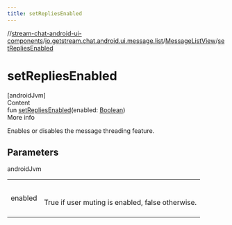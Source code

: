 ```yaml
---
title: setRepliesEnabled
---
```

//[stream-chat-android-ui-components](../../../index.md)/[io.getstream.chat.android.ui.message.list](../index.md)/[MessageListView](index.md)/[setRepliesEnabled](setRepliesEnabled.md)



# setRepliesEnabled  
[androidJvm]  
Content  
fun [setRepliesEnabled](setRepliesEnabled.md)(enabled: [Boolean](https://kotlinlang.org/api/latest/jvm/stdlib/kotlin/-boolean/index.html))  
More info  


Enables or disables the message threading feature.



## Parameters  
  
androidJvm  
  
| | |
|---|---|
| <a name="io.getstream.chat.android.ui.message.list/MessageListView/setRepliesEnabled/#kotlin.Boolean/PointingToDeclaration/"></a>enabled| <a name="io.getstream.chat.android.ui.message.list/MessageListView/setRepliesEnabled/#kotlin.Boolean/PointingToDeclaration/"></a><br/><br/>True if user muting is enabled, false otherwise.<br/><br/>|
  
  



